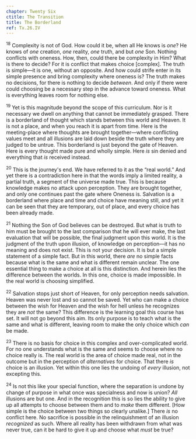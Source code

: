 ```yaml
---
chapter: Twenty Six
ctitle: The Transition
title: The Borderland
ref: Tx.26.IV
---
```


<sup>18</sup> Complexity is not of God. How could it be, when all He knows is
*one*? He knows of *one* creation, *one* reality, *one* truth, and but
*one* Son. Nothing conflicts with oneness. How, then, could there be
complexity in Him? What is there to decide? For it is conflict that
makes choice \[complex\]. The truth is simple—it is one, without an
opposite. And how could strife enter in its simple presence and bring
complexity where oneness is? The truth makes no decisions, for there is
nothing to decide *between*. And only if there were could choosing be a
necessary step in the advance toward oneness. What is everything leaves
room for nothing else.

<sup>19</sup> Yet is this magnitude beyond the scope of this curriculum. Nor is it
necessary we dwell on anything that cannot be immediately grasped. There
is a borderland of thought which stands between this world and Heaven.
It is not a place, and when you reach it is apart from time. Here is the
meeting-place where thoughts are brought together—where conflicting
values meet and all illusions are laid down beside the truth where they
are judged to be untrue. This borderland is just beyond the gate of
Heaven. Here is every thought made pure and wholly simple. Here *is* sin
denied and everything that *is* received instead.

<sup>20</sup> This is the journey's end. We have referred to it as the “real
world.” And yet there is a contradiction here in that the words imply a
limited reality, a partial truth, a segment of the universe made true.
This is because knowledge makes no attack upon perception. They are
brought together, and only one continues past the gate where Oneness is.
Salvation is a borderland where place and time and choice have meaning
still, and yet it can be seen that they are temporary, out of place, and
every choice has been already made.

<sup>21</sup> Nothing the Son of God believes can be destroyed. But what is truth
to him must be brought to the last comparison that he will ever make,
the last evaluation that will be possible, the final judgment upon this
world. It is the judgment of the truth upon illusion, of knowledge on
perception—it has no meaning and does not exist. This is not your
decision. It is but a simple statement of a simple fact. But in this
world, there *are* no simple facts because what is the same and what is
different remain unclear. The one essential thing to make a choice at
all is this distinction. And herein lies the difference between the
worlds. In this one, choice is made impossible. In the real world is
choosing simplified.

<sup>22</sup> Salvation stops just short of Heaven, for only perception needs
salvation. Heaven was never lost and so cannot be saved. Yet who can
make a choice between the wish for Heaven and the wish for hell unless
he recognizes they are *not* the same? This difference is the learning
goal this course has set. It will not go beyond this aim. Its only
purpose is to teach what is the same and what is different, leaving room
to make the only choice which *can* be made.

<sup>23</sup> There is no basis for choice in this complex and over-complicated
world. For no one understands what is the same and seems to choose where
no choice really is. The real world is the area of choice made real, not
in the outcome but in the perception of *alternatives* for choice. That
there *is* choice is an illusion. Yet within this one lies the undoing
of *every* illusion, not excepting this.

<sup>24</sup> Is not this like your special function, where the separation is
undone by change of purpose in what once was specialness and now is
union? *All* illusions are but one. And in the recognition this is so
lies the ability to give up all attempts to choose between them and to
*make* them different. \[How simple is the choice between two things so
clearly *un*alike.\] There *is* no conflict here. No sacrifice is
possible in the relinquishment of an illusion *recognized* as such.
Where all reality has been withdrawn from what was never true, can it be
hard to give it up and choose what *must* be true?

